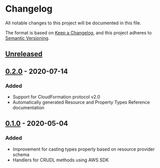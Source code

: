 # Changelog
All notable changes to this project will be documented in this file.

The format is based on [Keep a Changelog](https://keepachangelog.com/en/1.0.0/),
and this project adheres to [Semantic Versioning](https://semver.org/spec/v2.0.0.html).


## [Unreleased]

## [0.2.0] - 2020-07-14
### Added
- Support for CloudFormation protocol v2.0
- Automatically generated Resource and Property Types Reference documentation 


## [0.1.0] - 2020-05-04
### Added
- Improvement for casting types properly based on resource provider schema
- Handlers for CRUDL methods using AWS SDK


[Unreleased]: https://github.com/eduardomourar/aws-resource-provider-passwordpolicy/compare/v0.2.0...HEAD
[0.2.0]: https://github.com/eduardomourar/aws-resource-provider-passwordpolicy/compare/v0.1.0...v0.2.0
[0.1.0]: https://github.com/eduardomourar/aws-resource-provider-passwordpolicy/releases/tag/v0.1.0
